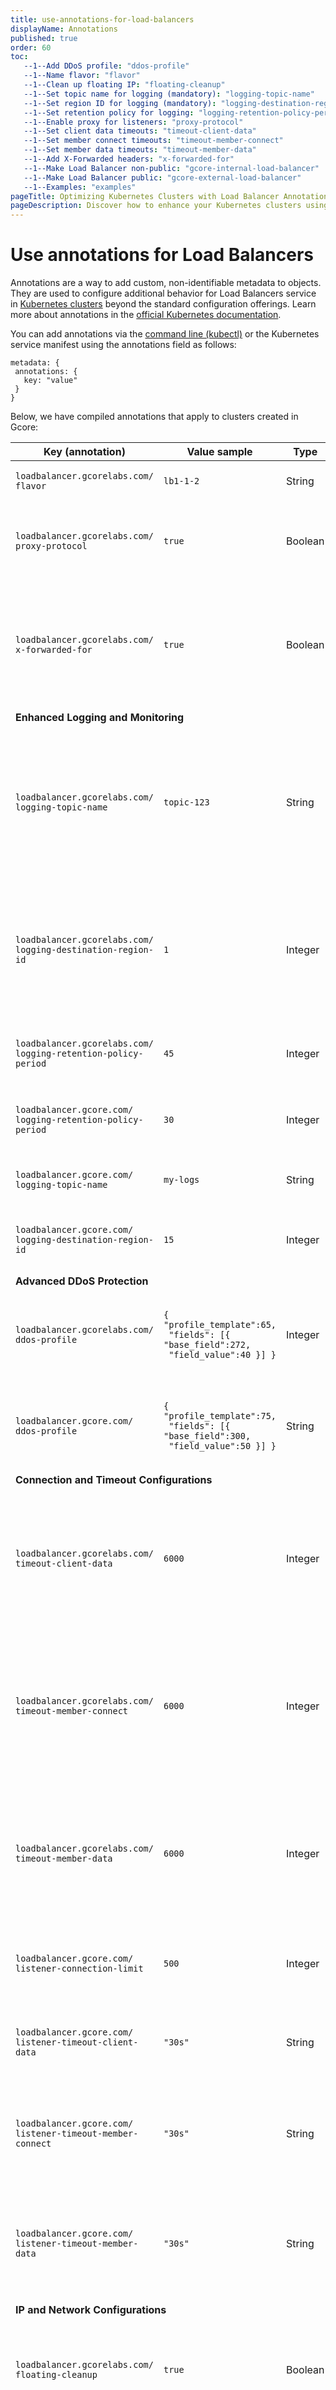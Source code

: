 ```yaml
---
title: use-annotations-for-load-balancers
displayName: Annotations
published: true
order: 60
toc:
   --1--Add DDoS profile: "ddos-profile"
   --1--Name flavor: "flavor"
   --1--Clean up floating IP: "floating-cleanup"
   --1--Set topic name for logging (mandatory): "logging-topic-name"
   --1--Set region ID for logging (mandatory): "logging-destination-region-id"
   --1--Set retention policy for logging: "logging-retention-policy-period"
   --1--Enable proxy for listeners: "proxy-protocol"
   --1--Set client data timeouts: "timeout-client-data"
   --1--Set member connect timeouts: "timeout-member-connect"
   --1--Set member data timeouts: "timeout-member-data"
   --1--Add X-Forwarded headers: "x-forwarded-for"
   --1--Make Load Balancer non-public: "gcore-internal-load-balancer"
   --1--Make Load Balancer public: "gcore-external-load-balancer"
   --1--Examples: "examples"
pageTitle: Optimizing Kubernetes Clusters with Load Balancer Annotations | Gcore
pageDescription: Discover how to enhance your Kubernetes clusters using Gcore service Load Balancer annotations.
---
```

# Use annotations for Load Balancers

Annotations are a way to add custom, non-identifiable metadata to objects. They are used to configure additional behavior for Load Balancers service in <a href="https://gcore.com/docs/cloud/kubernetes/clusters/create-a-kubernetes-cluster" target="_blank">Kubernetes clusters</a> beyond the standard configuration offerings. Learn more about annotations in the <a href="https://kubernetes.io/docs/concepts/overview/working-with-objects/annotations/" target="_blank">official Kubernetes documentation</a>. 

You can add annotations via the <a href="https://kubernetes.io/docs/reference/kubectl/generated/kubectl_annotate/" target="_blank">command line (kubectl)</a> or the Kubernetes service manifest using the annotations field as follows:

```
metadata: {
 annotations: {
   key: "value"
 }
}
```

Below, we have compiled annotations that apply to clusters created in Gcore:

<table>
  <thead>
    <tr>
      <th>Key (annotation)</th>
      <th>Value sample</th>
      <th>Type</th>
      <th>Description</th>
    </tr>
  </thead>
  <tbody>
    <tr>
      <td style="text-align: left" id="flavor">
        <code>loadbalancer.gcorelabs.com/<br>flavor</code>
      </td>
      <td style="text-align: left"><code>lb1-1-2</code></td>
      <td style="text-align: left">String</td>
      <td style="text-align: left">Specifies a custom name for the flavor</td>
    </tr>
    <tr>
      <td style="text-align: left" id="proxy-protocol">
        <code>loadbalancer.gcorelabs.com/<br>proxy-protocol</code>
      </td>
      <td style="text-align: left"><code>true</code></td>
      <td style="text-align: left">Boolean</td>
      <td style="text-align: left">Enables proxy protocol type for <a href="https://gcore.com/docs/cloud/networking/create-and-configure-a-load-balancer#listener" target="_blank">Load Balancer listeners</a></td>
    </tr>
    <tr>
      <td style="text-align: left" id="x-forwarded-for">
        <code>loadbalancer.gcorelabs.com/<br>x-forwarded-for</code>
      </td>
      <td style="text-align: left"><code>true</code></td>
      <td style="text-align: left">Boolean</td>
      <td style="text-align: left">Adds the “X-Forwarded-For,” “X-Forwarded-Port” and “X-Forwarded-Proto“ headers to requests</td>
    </tr>
    <tr>
      <td style="text-align: left" colspan="4"><strong>Enhanced Logging and Monitoring</strong></td>
    </tr>
    <tr>
      <td style="text-align: left" id="logging-topic-name">
        <code>loadbalancer.gcorelabs.com/<br>logging-topic-name</code>
      </td>
      <td style="text-align: left"><code>topic-123</code></td>
      <td style="text-align: left">String</td>
      <td style="text-align: left">Specifies <a href="https://gcore.com/docs/cloud/logging-as-a-service/about-logging-as-a-service" target="_blank">LaaS</a> topic name for pushing logs.<br><b>Note:</b> Must be used with the logging-destination-region-id, otherwise logs won’t be sent to LaaS</td>
    </tr>
    <tr>
      <td style="text-align: left" id="logging-destination-region-id">
        <code>loadbalancer.gcorelabs.com/<br>logging-destination-region-id</code>
      </td>
      <td style="text-align: left"><code>1</code></td>
      <td style="text-align: left">Integer</td>
      <td style="text-align: left">Specifies <a href="https://gcore.com/docs/cloud/logging-as-a-service/about-logging-as-a-service" target="_blank">LaaS</a> destination region.<br><b>Note:</b> Must be used with the logging-topic-name, otherwise logs won’t be sent to LaaS</td>
    </tr>
    <tr>
      <td style="text-align: left" id="logging-retention-policy-period">
        <code>loadbalancer.gcorelabs.com/<br>logging-retention-policy-period</code>
      </td>
      <td style="text-align: left"><code>45</code></td>
      <td style="text-align: left">Integer</td>
      <td style="text-align: left">Configures log retention policy for LaaS topic (in days)</td>
    </tr>
    <tr>
      <td style="text-align: left">
        <code>loadbalancer.gcore.com/<br>logging-retention-policy-period</code>
      </td>
      <td style="text-align: left"><code>30</code></td>
      <td style="text-align: left">Integer</td>
      <td style="text-align: left">Defines log retention policy for the LaaS topic (in days)</td>
    </tr>
    <tr>
      <td style="text-align: left">
        <code>loadbalancer.gcore.com/<br>logging-topic-name</code>
      </td>
      <td style="text-align: left"><code>my-logs</code></td>
      <td style="text-align: left">String</td>
      <td style="text-align: left">Specifies the LaaS topic name for pushing logs</td>
    </tr>
    <tr>
      <td style="text-align: left">
        <code>loadbalancer.gcore.com/<br>logging-destination-region-id</code>
      </td>
      <td style="text-align: left"><code>15</code></td>
      <td style="text-align: left">Integer</td>
      <td style="text-align: left">Defines the LaaS destination region for log storage</td>
    </tr>
    <tr>
      <td style="text-align: left" colspan="4"><strong>Advanced DDoS Protection</strong></td>
    </tr>
    <tr>
      <td style="text-align: left" id="ddos-profile">
        <code>loadbalancer.gcorelabs.com/<br>ddos-profile</code>
      </td>
      <td style="text-align: left">
        <code>{ "profile_template":65,<br> "fields": [{ "base_field":272,<br> "field_value":40 }] }</code>
      </td>
      <td style="text-align: left">Integer</td>
      <td style="text-align: left">Configures and ads the DDoS Protection profile to the Load Balancer</td>
    </tr>
    <tr>
      <td style="text-align: left">
        <code>loadbalancer.gcore.com/<br>ddos-profile</code>
      </td>
      <td style="text-align: left">
        <code>{ "profile_template":75,<br> "fields": [{ "base_field":300,<br> "field_value":50 }] }</code>
      </td>
      <td style="text-align: left">String</td>
      <td style="text-align: left">Specifies an Advanced DDoS Protection profile using a JSON string</td>
    </tr>
    <tr>
      <td style="text-align: left" colspan="4"><strong>Connection and Timeout Configurations</strong></td>
    </tr>
    <tr>
      <td style="text-align: left" id="timeout-client-data">
        <code>loadbalancer.gcorelabs.com/<br>timeout-client-data</code>
      </td>
      <td style="text-align: left"><code>6000</code></td>
      <td style="text-align: left">Integer</td>
      <td style="text-align: left">Sets client data timeouts for <a href="https://gcore.com/docs/cloud/networking/create-and-configure-a-load-balancer#timeouts" target="_blank">Load Balancer listeners</a> (in msec). <br><b>Note:</b> When removed, the previously set value in effect</td>
    </tr>
    <tr>
      <td style="text-align: left" id="timeout-member-connect">
        <code>loadbalancer.gcorelabs.com/<br>timeout-member-connect</code>
      </td>
      <td style="text-align: left"><code>6000</code></td>
      <td style="text-align: left">Integer</td>
      <td style="text-align: left">Sets member connect timeouts for <a href="https://gcore.com/docs/cloud/networking/create-and-configure-a-load-balancer#timeouts" target="_blank">Load Balancer listeners</a> (in msec). <br><b>Note:</b> When removed, the previously set value in effect</td>
    </tr>
    <tr>
      <td style="text-align: left" id="timeout-member-data">
        <code>loadbalancer.gcorelabs.com/<br>timeout-member-data</code>
      </td>
      <td style="text-align: left"><code>6000</code></td>
      <td style="text-align: left">Integer</td>
      <td style="text-align: left">Sets member data timeouts for <a href="https://gcore.com/docs/cloud/networking/create-and-configure-a-load-balancer#timeouts" target="_blank">Load Balancer listeners</a> (in msec). <br><b>Note:</b> When removed, the previously set value in effect</td>
    </tr>
    <tr>
      <td style="text-align: left">
        <code>loadbalancer.gcore.com/<br>listener-connection-limit</code>
      </td>
      <td style="text-align: left"><code>500</code></td>
      <td style="text-align: left">Integer</td>
      <td style="text-align: left">Sets a limit on the number of concurrent connections per listener</td>
    </tr>
    <tr>
      <td style="text-align: left">
        <code>loadbalancer.gcore.com/<br>listener-timeout-client-data</code>
      </td>
      <td style="text-align: left"><code>"30s"</code></td>
      <td style="text-align: left">String</td>
      <td style="text-align: left">Defines client data timeout duration (e.g., "30s" or "1m")</td>
    </tr>
    <tr>
      <td style="text-align: left">
        <code>loadbalancer.gcore.com/<br>listener-timeout-member-connect</code>
      </td>
      <td style="text-align: left"><code>"30s"</code></td>
      <td style="text-align: left">String</td>
      <td style="text-align: left">Defines the connection timeout between Load Balancer and backend members</td>
    </tr>
    <tr>
      <td style="text-align: left">
        <code>loadbalancer.gcore.com/<br>listener-timeout-member-data</code>
      </td>
      <td style="text-align: left"><code>"30s"</code></td>
      <td style="text-align: left">String</td>
      <td style="text-align: left">Defines the data transmission timeout between Load Balancer and backend members</td>
    </tr>
    <tr>
      <td style="text-align: left" colspan="4"><strong>IP and Network Configurations</strong></td>
    </tr>
    <tr>
      <td style="text-align: left" id="floating-cleanup">
        <code>loadbalancer.gcorelabs.com/<br>floating-cleanup</code>
      </td>
      <td style="text-align: left"><code>true</code></td>
      <td style="text-align: left">Boolean</td>
      <td style="text-align: left">Automatically cleans up the floating IP assigned to the Load Balancer after deleting the service</td>
    </tr>
    <tr>
      <td style="text-align: left" id="gcore-internal-load-balancer">
        <code>service.beta.kubernetes.io/<br>gcore-internal-load-balancer</code>
      </td>
      <td style="text-align: left"><code>true</code></td>
      <td style="text-align: left">Boolean</td>
      <td style="text-align: left">Disables floating IP creation and makes the Load Balancer non available for external requests</td>
    </tr>
    <tr>
      <td style="text-align: left" id="gcore-external-load-balancer">
        <code>service.beta.kubernetes.io/<br>gcore-external-load-balancer</code>
      </td>
      <td style="text-align: left"><code>true</code></td>
      <td style="text-align: left">Boolean</td>
      <td style="text-align: left">Makes the Load Balancer public</td>
    </tr>
    <tr>
      <td style="text-align: left">
        <code>loadbalancer.gcore.com/<br>floating-ip</code>
      </td>
      <td style="text-align: left"><code>"1.1.1.1"</code></td>
      <td style="text-align: left">String</td>
      <td style="text-align: left">Specifies a floating IP for a private Load Balancer, only for internal networks.</td>
    </tr>
    <tr>
      <td style="text-align: left">
        <code>loadbalancer.gcore.com/<br>floating-ip</code>
      </td>
      <td style="text-align: left"><code>"192.168.1.10"</code></td>
      <td style="text-align: left">String</td>
      <td style="text-align: left">Assigns an existing floating IP address to the Load Balancer</td>
    </tr>
    <tr>
      <td style="text-align: left">
        <code>loadbalancer.gcore.com/<br>floating-ip-cleanup</code>
      </td>
      <td style="text-align: left"><code>true</code></td>
      <td style="text-align: left">Boolean</td>
      <td style="text-align: left">Automatically removes the assigned floating IP when the Service is deleted</td>
    </tr>
    <tr>
      <td style="text-align: left">
        <code>loadbalancer.gcore.com/<br>reserved-ip</code>
      </td>
      <td style="text-align: left"><code>"10.0.0.42"</code></td>
      <td style="text-align: left">String</td>
      <td style="text-align: left">Specifies a reserved IP for the Load Balancer</td>
    </tr>
    <tr>
      <td style="text-align: left">
        <code>loadbalancer.gcore.com/<br>reserved-ip-cleanup</code>
      </td>
      <td style="text-align: left"><code>true</code></td>
      <td style="text-align: left">Boolean</td>
      <td style="text-align: left">Automatically cleans up reserved IPs upon deletion</td>
    </tr>
  </tbody>
</table>


## Examples

Here, several examples of annotations using are presented. 

To assign an Advanced DDoS protection profile to your cluster, use the following code in the manifest: 

```
apiVersion: v1
kind: Service
metadata:
  annotations:
    loadbalancer.gcorelabs.com/ddos-profile: |
  {"profile_template":65,"fields":[{"base_field":272,"field_value":40}]}
  labels:
    app: grafana
  name: grafana
  namespace: default
spec:
  ports:
  - port: 80
    protocol: TCP
    targetPort: 80
  selector:
    app: grafana
  type: LoadBalancer
```

Instead of the sample values (```65```, ```272```, and ```40```), use the appropriate values for your project. The value format is the same as supported by the public <a href="https://api.gcore.com/docs/cloud#tag/DDOS-Protection" target="_blank">DDoS Protection API</a>. 

To enable logging for your cluster, use the following one:  

```
apiVersion: v1
kind: Service
metadata:
  annotations:
    loadbalancer.gcorelabs.com/logging-topic-name: test123
    loadbalancer.gcorelabs.com/logging-destination-region-id: 15
  labels:
    app: grafana
  name: grafana
  namespace: default
spec:
  ports:
  - port: 80
    protocol: TCP
    targetPort: 80
  selector:
    app: grafana
  type: LoadBalancer
```

Instead of the sample values (```test123``` and ```15```), use the appropriate values for your project.  
